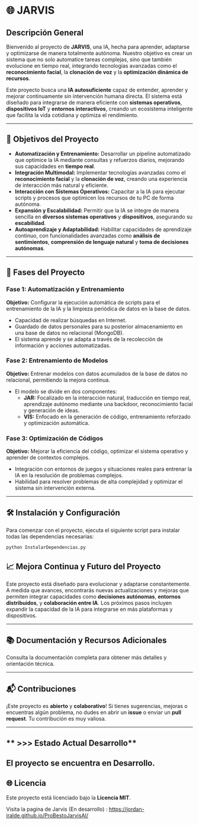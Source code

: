 # 🌐 **JARVIS**

## **Descripción General**
Bienvenido al proyecto de **JARVIS**, una IA, hecha para aprender, adaptarse y optimizarse de manera totalmente autónoma. Nuestro objetivo es crear un sistema que no solo automatice tareas complejas, sino que también evolucione en tiempo real, integrando tecnologías avanzadas como el **reconocimiento facial**, la **clonación de voz** y la **optimización dinámica de recursos**.

Este proyecto busca una **IA autosuficiente** capaz de entender, aprender y mejorar continuamente sin intervención humana directa. El sistema está diseñado para integrarse de manera eficiente con **sistemas operativos**, **dispositivos IoT** y **entornos interactivos**, creando un ecosistema inteligente que facilita la vida cotidiana y optimiza el rendimiento.

---

## **🎯 Objetivos del Proyecto**
- **Automatización y Entrenamiento:** Desarrollar un pipeline automatizado que optimice la IA mediante consultas y refuerzos diarios, mejorando sus capacidades en **tiempo real**.
- **Integración Multimodal:** Implementar tecnologías avanzadas como el **reconocimiento facial** y la **clonación de voz**, creando una experiencia de interacción más natural y eficiente.
- **Interacción con Sistemas Operativos:** Capacitar a la IA para ejecutar scripts y procesos que optimicen los recursos de tu PC de forma autónoma.
- **Expansión y Escalabilidad:** Permitir que la IA se integre de manera sencilla en **diversos sistemas operativos** y **dispositivos**, asegurando su **escabilidad**.
- **Autoaprendizaje y Adaptabilidad:** Habilitar capacidades de aprendizaje continuo, con funcionalidades avanzadas como **análisis de sentimientos**, **comprensión de lenguaje natural** y **toma de decisiones autónomas**.

---

## **🚀 Fases del Proyecto**

### **Fase 1: Automatización y Entrenamiento**
**Objetivo:** Configurar la ejecución automática de scripts para el entrenamiento de la IA y la limpieza periódica de datos en la base de datos.

- Capacidad de realizar búsquedas en Internet.
- Guardado de datos personales para su posterior almacenamiento en una base de datos no relacional (MongoDB).
- El sistema aprende y se adapta a través de la recolección de información y acciones automatizadas.

### **Fase 2: Entrenamiento de Modelos**
**Objetivo:** Entrenar modelos con datos acumulados de la base de datos no relacional, permitiendo la mejora continua.

- El modelo se divide en dos componentes:
  - **JAR:** Focalizado en la interacción natural, traducción en tiempo real, aprendizaje autónomo mediante una backdoor, reconocimiento facial y generación de ideas.
  - **VIS:** Enfocado en la generación de código, entrenamiento reforzado y optimización automática.

### **Fase 3: Optimización de Códigos**
**Objetivo:** Mejorar la eficiencia del código, optimizar el sistema operativo y aprender de contextos complejos.

- Integración con entornos de juegos y situaciones reales para entrenar la IA en la resolución de problemas complejos.
- Habilidad para resolver problemas de alta complejidad y optimizar el sistema sin intervención externa.

---

## **🛠️ Instalación y Configuración**

Para comenzar con el proyecto, ejecuta el siguiente script para instalar todas las dependencias necesarias:

```bash
python InstalarDependencias.py
```
## **📈 Mejora Continua y Futuro del Proyecto**
Este proyecto está diseñado para evolucionar y adaptarse constantemente. A medida que avances, encontrarás nuevas actualizaciones y mejoras que permiten integrar capacidades como **decisiones autónomas**, **entornos distribuidos**, y **colaboración entre IA**. Los próximos pasos incluyen expandir la capacidad de la IA para integrarse en más plataformas y dispositivos.

---

## **📚 Documentación y Recursos Adicionales**
Consulta la documentación completa para obtener más detalles y orientación técnica.

---

## **📬 Contribuciones**
¡Este proyecto es **abierto** y **colaborativo**! Si tienes sugerencias, mejoras o encuentras algún problema, no dudes en abrir un **issue** o enviar un **pull request**. Tu contribución es muy valiosa.

---

## ** >>> Estado Actual Desarrollo**
El proyecto se encuentra en **Desarrollo**. 
---

## **🌐 Licencia**
Este proyecto está licenciado bajo la **Licencia MIT**.

Visita la pagina de Jarvis (En desarrollo) : https://jordan-iralde.github.io/ProBestoJarvisAI/ 


